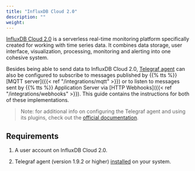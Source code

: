 ```yaml
---
title: "InfluxDB Cloud 2.0"
description: ""
weight: 
---
```


[InfluxDB Cloud 2.0](https://v2.docs.influxdata.com/v2.0/get-started/) is a serverless real-time monitoring platform specifically created for working with time series data. It combines data storage, user interface, visualization, processing, monitoring and alerting into one cohesive system. 

<!--more-->

Besides being able to send data to InfluxDB Cloud 2.0, [Telegraf agent](https://www.influxdata.com/time-series-platform/telegraf/) can also be configured to subscribe to messages published by {{% tts %}} [MQTT server]({{< ref "/integrations/mqtt" >}}) or to listen to messages sent by {{% tts %}} Application Server via [HTTP Webhooks]({{< ref "/integrations/webhooks" >}}). This guide contains the instructions for both of these implementations.

>Note: for additional info on configuring the Telegraf agent and using its plugins, check out the [official documentation](https://v2.docs.influxdata.com/v2.0/write-data/no-code/use-telegraf/).

## Requirements

1. A user account on InfluxDB Cloud 2.0.

2. Telegraf agent (version 1.9.2 or higher) [installed](https://portal.influxdata.com/downloads/) on your system.
